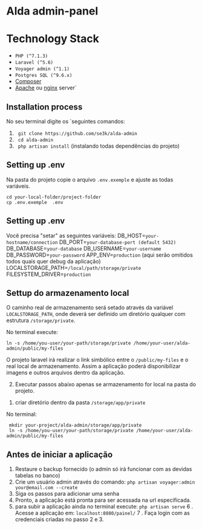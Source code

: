 # Alda admin-panel


# Technology Stack

 - `PHP (^7.1.3)`
 - `Laravel (^5.6)`
 - `Voyager admin (^1.1)`
 - `Postgres SQL (^9.6.x)`
 - [Composer](https://getcomposer.org/download/)
 - [Apache](https://phpraxis.wordpress.com/2016/08/02/steps-for-configuring-laravel-on-apache-http-server/) ou [nginx](https://www.digitalocean.com/community/tutorials/how-to-deploy-a-laravel-application-with-nginx-on-ubuntu-16-04) server`


## Installation process
 No seu terminal digite os `seguintes comandos:
1.   ` git clone https://github.com/se3k/alda-admin`
2.   ` cd alda-admin`
3.   ` php artisan install` (instalando todas dependências do projeto)

## Setting up .env

Na pasta do projeto copie o arquivo `.env.exemple` e ajuste as todas variáveis.

    cd your-local-folder/project-folder
    cp .env.exemple  .env

## Setting up .env

Você precisa "setar" as seguintes variáveis:
 	DB_HOST=`your-hostname/connection`
	 DB_PORT=`your-database-port (default 5432)`  
	 DB_DATABASE=`your-database`
	 DB_USERNAME=`your-username`  
	 DB_PASSWORD=`your-password`
	 APP_ENV=`production` (aqui serão omitidos todos quais quer debug da aplicação)
	 LOCALSTORAGE_PATH=`/local/path/storage/private`
	 FILESYSTEM_DRIVER=`production`


##  Settup do armazenamento local

O caminho real de armazenamento será setado através da variável `LOCALSTORAGE_PATH`, onde deverá ser definido um diretório qualquer com estrutura `/storage/private`.

No terminal execute:

    ln -s /home/you-user/your-path/storage/private /home/your-user/alda-admin/public/my-files

O projeto laravel irá realizar o link simbólico entre o `/public/my-files` e o real local de armazenamento. Assim a aplicação poderá disponibilizar imagens e outros arquivos dentro da aplicação.

2) Executar passos abaixo apenas se armazenamento for local na pasta do projeto.

1. criar diretório dentro da pasta `/storage/app/private`

No terminal: 

     mkdir your-project/alda-admin/storage/app/private
	 ln -s /home/you-user/your-path/storage/private /home/your-user/alda-admin/public/my-files

## Antes de iniciar a aplicação

 1. Restaure o backup fornecido (o admin só irá funcionar com as devidas tabelas no banco)
 2. Crie um usuário admin através do comando: `php artisan voyager:admin your@email.com --create`
 3. Siga os passos para adicionar uma  senha
 4. Pronto, a aplicação está pronta para ser acessada na url especificada.
 5. para subir a aplicação ainda no terminal execute: `php artisan serve`
 6 . Acesse a aplicação em: `localhost:8080/painel/`
 7 . Faça login com as credenciais criadas no passo 2 e 3.


